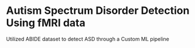 # Autism Spectrum Disorder Detection Using fMRI data
 Utilized ABIDE dataset to detect ASD through a Custom ML pipeline
